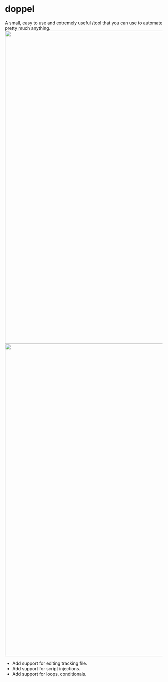 # doppel
A small, easy to use and extremely useful /tool that you can use to automate pretty much anything.
<img src="https://i.imgur.com/sygsP6u.png" width=1000>
<img src='https://i.imgur.com/JxbCEqQ.gif' width=1000>




<ul id="to_do">
  <li class="to_do_elt">
      Add support for editing tracking file.
  </li> 
    <li class="to_do_elt">
      Add support for script injections.
  </li>
  <li class="to_do_elt">
    Add support for loops, conditionals.
  </li>

 </ul>
